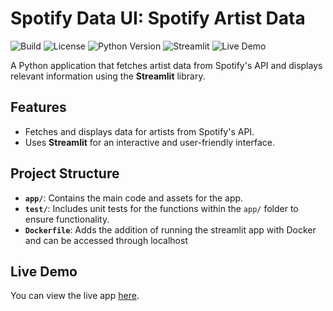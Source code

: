 # Spotify Data UI: Spotify Artist Data

![Build](https://img.shields.io/github/actions/workflow/status/Nemmz/spotify-data-ui/deploy.yml)
![License](https://img.shields.io/github/license/Nemmz/spotify-data-ui)
![Python Version](https://img.shields.io/badge/python-3.10-blue)
![Streamlit](https://img.shields.io/badge/built%20with-Streamlit-orange)
![Live Demo](https://img.shields.io/badge/demo-online-brightgreen)

A Python application that fetches artist data from Spotify's API and displays relevant information using the **Streamlit** library.

## Features
- Fetches and displays data for artists from Spotify's API.
- Uses **Streamlit** for an interactive and user-friendly interface.
  
## Project Structure
- **`app/`**: Contains the main code and assets for the app.
- **`test/`**: Includes unit tests for the functions within the `app/` folder to ensure functionality.
- **`Dockerfile`**: Adds the addition of running the streamlit app with Docker and can be accessed through localhost

## Live Demo
You can view the live app [here](https://spotifydataui-wy2w2rhbky8kam3e66jmiv.streamlit.app/).
